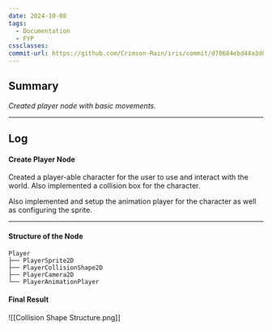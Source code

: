 ```yaml
---
date: 2024-10-08
tags:
  - Documentation
  - FYP
cssclasses: 
commit-url: https://github.com/Crimson-Rain/iris/commit/d70684ebd44a3d0dcca26706186c028e3bad4ba3
---
```

## Summary  
*Created player node with basic movements.*

---
## Log
#### Create Player Node
Created a player-able character for the user to use and interact with the world. Also implemented a collision box for the character. 

Also implemented and setup the animation player for the character as well as configuring the sprite.


---
#### Structure of the Node
```
Player 
├── PlayerSprite2D 
├── PlayerCollisionShape2D 
├── PlayerCamera2D 
└── PlayerAnimationPlayer
```

#### Final Result
![[Collision Shape Structure.png]]
